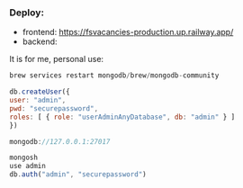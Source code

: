 ### Deploy:

- frontend: https://fsvacancies-production.up.railway.app/
- backend:

It is for me, personal use:

```js
brew services restart mongodb/brew/mongodb-community

db.createUser({
user: "admin",
pwd: "securepassword",
roles: [ { role: "userAdminAnyDatabase", db: "admin" } ]
})

mongodb://127.0.0.1:27017

mongosh
use admin
db.auth("admin", "securepassword")
```
